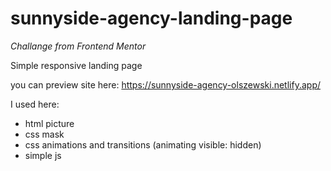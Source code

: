 # sunnyside-agency-landing-page

*Challange from Frontend Mentor*

Simple responsive landing page 

you can preview site here: https://sunnyside-agency-olszewski.netlify.app/

I used here:
* html picture
* css mask
* css animations and transitions (animating visible: hidden)
* simple js
